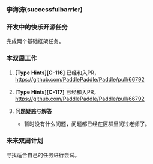 ### 李海涛(successfulbarrier)

### 开发中的快乐开源任务

完成两个基础框架任务。

### 本双周工作

1. **[Type Hints][C-116]**
   已经和入PR，https://github.com/PaddlePaddle/Paddle/pull/66792

2. **[Type Hints][C-117]**
   已经和入PR，https://github.com/PaddlePaddle/Paddle/pull/66792

3. **问题疑惑与解答**
   - 暂时没有什么问题，问题都已经在区群里问过老师了。

### 未来双周计划

寻找适合自己的任务进行尝试。

